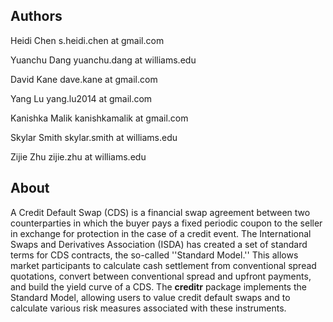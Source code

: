 Authors
--------------------------------------------------------
Heidi Chen 
s.heidi.chen at gmail.com

Yuanchu Dang
yuanchu.dang at williams.edu

David Kane
dave.kane at gmail.com

Yang Lu 
yang.lu2014 at gmail.com

Kanishka Malik
kanishkamalik at gmail.com

Skylar Smith
skylar.smith at williams.edu

Zijie Zhu
zijie.zhu at williams.edu

About
--------------------------------------------------------
A Credit Default Swap (CDS) is a financial swap agreement between two
counterparties in which the buyer pays a fixed periodic coupon to the
seller in exchange for protection in the case of a credit event. The
International Swaps and Derivatives Association (ISDA) has created a
set of standard terms for CDS contracts, the so-called ''Standard
Model.'' This allows market participants to calculate cash settlement
from conventional spread quotations, convert between conventional
spread and upfront payments, and build the yield curve of a CDS. The
**creditr** package implements the Standard Model, allowing users to
value credit default swaps and to calculate various risk measures
associated with these instruments.

